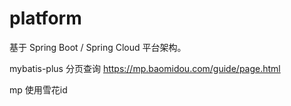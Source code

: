 # platform

基于 Spring Boot / Spring Cloud 平台架构。




mybatis-plus 分页查询
https://mp.baomidou.com/guide/page.html

mp 使用雪花id